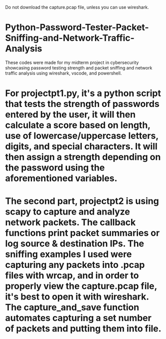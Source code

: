 Do not download the capture.pcap file, unless you can use wireshark.
# Python-Password-Tester-Packet-Sniffing-and-Network-Traffic-Analysis
These codes were made for my midterm project in cybersecurity showcasing password testing strength and packet sniffing and network traffic analysis using wireshark, vscode, and powershell.
# For projectpt1.py, it's a python script that tests the strength of passwords entered by the user, it will then calculate a score based on length, use of lowercase/uppercase letters, digits, and special characters. It will then assign a strength depending on the password using the aforementioned variables.
# The second part, projectpt2 is using scapy to capture and analyze network packets. The callback functions print packet summaries or log source & destination IPs. The sniffing examples I used were capturing any packets into .pcap files with wrcap, and in order to properly view the capture.pcap file, it's best to open it with wireshark. The capture_and_save function automates capturing a set number of packets and putting them into file.
